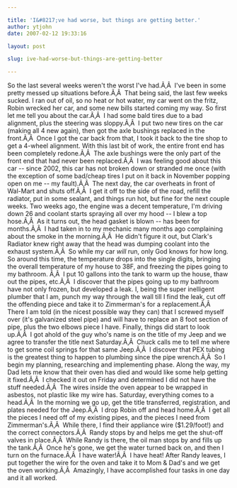 ```yaml
---

title: 'I&#8217;ve had worse, but things are getting better.'
author: ytjohn
date: 2007-02-12 19:33:16

layout: post

slug: ive-had-worse-but-things-are-getting-better

---
```

So the last several weeks weren't the worst I've had.Ã‚Â  I've been in some pretty messed up situations before.Ã‚Â  That being said, the last few weeks sucked. I ran out of oil, so no heat or hot water, my car went on the fritz, Robin wrecked her car, and some new bills started coming my way.
So first let me tell you about the car.Ã‚Â  I had some bald tires due to a bad alignment, plus the steering was sloppy.Ã‚Â  I put two new tires on the car (making all 4 new again), then got the axle bushings replaced in the front.Ã‚Â  Once I got the car back from that, I took it back to the tire shop to get a 4-wheel alignment. With this last bit of work, the entire front end has been completely redone.Ã‚Â  The axle bushings were the only part of the front end that had never been replaced.Ã‚Â  I was feeling good about this car -- since 2002, this car has not broken down or stranded me once (with the exception of some bad/cheap tires I put on it back in November popping open on me -- my fault).Ã‚Â  The next day, the car overheats in front of Wal-Mart and shuts off.Ã‚Â  I get it off to the side of the road, refill the radiator, put in some sealant, and things run hot, but fine for the next couple weeks.
Two weeks ago, the engine was a decent temperature, I'm driving down 26 and coolant starts spraying all over my hood -- I blew a top hose.Ã‚Â  As it turns out, the head gasket is blown -- has been for months.Ã‚Â  I had taken in to my mechanic many months ago complaining about the smoke in the morning.Ã‚Â  He didn't figure it out, but Clark's Radiator knew right away that the head was dumping coolant into the exhaust system.Ã‚Â  So while my car <em>will</em> run, only God knows for how long.
So around this time, the temperature drops into the single digits, bringing the overall temperature of my house to 38F, and freezing the pipes going to my bathroom. Ã‚Â  I put 10 gallons into the tank to warm up the house, thaw out the pipes, etc.Ã‚Â  I discover that the pipes going up to my bathroom have not only frozen, but developed a leak.
I, being the super inelligent plumber that I am, punch my way through the wall till I find the leak, cut off the offending piece and take it to Zimmerman's for a replacement.Ã‚Â  There I am told (in the nicest possible way they can) that I screwed myself over (it's galvanized steel pipe) and will have to replace an 8 foot section of pipe, plus the two elbows piece I have.
Finally, things did start to look up.Ã‚Â  I got ahold of the guy who's name is on the title of my Jeep and we agree to transfer the title next Saturday.Ã‚Â  Chuck calls me to tell me where to get some coil springs for that same Jeep.Ã‚Â  I discover that PEX tubing is the greatest thing to happen to plumbing since the pipe wrench.Ã‚Â  So I begin my planning, researching and implementing phase.
Along the way, my Dad lets me know that their oven has died and would like some help getting it fixed.Ã‚Â  I checked it out on Friday and determined I did not have the stuff needed.Ã‚Â  The wires inside the oven appear to be wrapped in asbestos, not plastic like my wire has.
Saturday, everything comes to a head.Ã‚Â  In the morning we go up, get the title transferred, registration, and plates needed for the Jeep.Ã‚Â  I drop Robin off and head home.Ã‚Â  I get all the pieces I need off of my existing pipes, and the pieces I need from Zimmerman's.Ã‚Â  While there, I find their appliance wire ($1.29/foot!) and the correct connectors.Ã‚Â  Randy stops by and helps me get the shut-off valves in place.Ã‚Â  While Randy is there, the oil man stops by and fills up the tank.Ã‚Â  Once he's gone, we get the water turned back on, and then I turn on the furnace.Ã‚Â  I have water!Ã‚Â  I have heat!
After Randy leaves, I put together the wire for the oven and take it to Mom &amp; Dad's and we get the oven working.Ã‚Â  Amazingly, I have accomplished four tasks in one day and it all worked.
